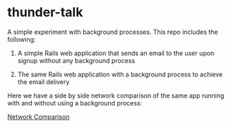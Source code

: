 # thunder-talk

A simple experiment with background processes. This repo includes the following:

1. A simple Rails web application that sends an email to the user upon signup without any background process

2. The same Rails web application with a background process to achieve the email delivery


Here we have a side by side network comparison of the same app running with and without using a background process:

[Network Comparison](./SideBySideComparison.png)
